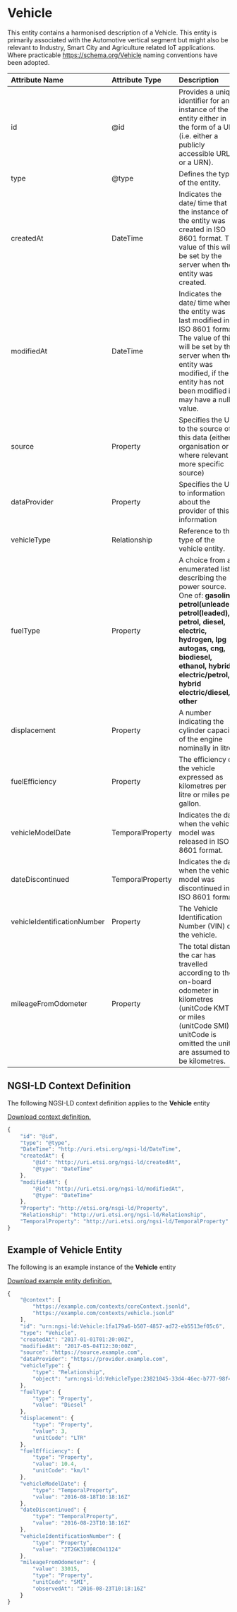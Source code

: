 # Vehicle
This entity contains a harmonised description of a Vehicle. This entity is primarily associated with the Automotive vertical segment but might also be relevant to Industry, Smart City and Agriculture related IoT applications. Where practicable https://schema.org/Vehicle naming conventions have been adopted.

| Attribute Name | Attribute Type | Description | Constraint |
|:--- |:--- |:--- |:---:|
| id | @id | Provides a unique identifier for an instance of the entity either in the form of a URI (i.e. either a publicly accessible URL or a URN). | Mandatory |
| type | @type | Defines the type of the entity. | Mandatory |
| createdAt | DateTime | Indicates the date/ time that the instance of the entity was created in ISO 8601 format. The value of this will be set by the server when the entity was created. | Mandatory |
| modifiedAt | DateTime | Indicates the date/ time when the entity was last modified in ISO 8601 format. The value of this will be set by the server when the entity was modified, if the entity has not been modified it may have a null value. | Optional |
| source | Property | Specifies the URL to the source of this data (either organisation or where relevant more specific source) | Recommended |
| dataProvider | Property | Specifies the URL to information about the provider of this information | Recommended |
| vehicleType | Relationship | Reference to the type of the vehicle entity. | Mandatory |
| fuelType | Property | A choice from an enumerated list describing the power source. One of: **gasoline, petrol(unleaded), petrol(leaded), petrol, diesel, electric, hydrogen, lpg autogas, cng, biodiesel, ethanol, hybrid electric/petrol, hybrid electric/diesel, other** | Optional |
| displacement | Property | A number indicating the cylinder capacity of the engine nominally in litres. | Optional |
| fuelEfficiency | Property | The efficiency of the vehicle expressed as kilometres per litre or miles per gallon. | Optional |
| vehicleModelDate | TemporalProperty | Indicates the date when the vehicle model was released in ISO 8601 format. | Optional |
| dateDiscontinued | TemporalProperty | Indicates the date when the vehicle model was discontinued in ISO 8601 format. | Optional |
| vehicleIdentificationNumber | Property | The Vehicle Identification Number (VIN) of the vehicle. | Optional |
| mileageFromOdometer | Property | The total distance the car has travelled according to the on-board odometer in kilometres (unitCode KMT) or miles (unitCode SMI). If unitCode is omitted the units are assumed to be kilometres. | Optional |

## NGSI-LD Context Definition
The following NGSI-LD context definition applies to the **Vehicle** entity

[Download context definition.](../examples/Vehicle-context.jsonld)

```JavaScript
{
    "id": "@id",
    "type": "@type",
    "DateTime": "http://uri.etsi.org/ngsi-ld/DateTime",
    "createdAt": {
        "@id": "http://uri.etsi.org/ngsi-ld/createdAt",
        "@type": "DateTime"
    },
    "modifiedAt": {
        "@id": "http://uri.etsi.org/ngsi-ld/modifiedAt",
        "@type": "DateTime"
    },
    "Property": "http://etsi.org/nsgi-ld/Property",
    "Relationship": "http://uri.etsi.org/ngsi-ld/Relationship",
    "TemporalProperty": "http://uri.etsi.org/ngsi-ld/TemporalProperty"
}
```
## Example of Vehicle Entity
The following is an example instance of the **Vehicle** entity

[Download example entity definition.](../examples/Vehicle.jsonld)

```JavaScript
{
    "@context": [
        "https://example.com/contexts/coreContext.jsonld",
        "https://example.com/contexts/vehicle.jsonld"
    ],
    "id": "urn:ngsi-ld:Vehicle:1fa179a6-b507-4857-ad72-eb5513ef05c6",
    "type": "Vehicle",
    "createdAt": "2017-01-01T01:20:00Z",
    "modifiedAt": "2017-05-04T12:30:00Z",
    "source": "https://source.example.com",
    "dataProvider": "https://provider.example.com",
    "vehicleType": {
        "type": "Relationship",
        "object": "urn:ngsi-ld:VehicleType:23821045-33d4-46ec-b777-98f461bf4856"
    },
    "fuelType": {
        "type": "Property",
        "value": "Diesel"
    },
    "displacement": {
        "type": "Property",
        "value": 3,
        "unitCode": "LTR"
    },
    "fuelEfficiency": {
        "type": "Property",
        "value": 10.4,
        "unitCode": "km/l"
    },
    "vehicleModelDate": {
        "type": "TemporalProperty",
        "value": "2016-08-18T10:18:16Z"
    },
    "dateDiscontinued": {
        "type": "TemporalProperty",
        "value": "2016-08-23T10:18:16Z"
    },
    "vehicleIdentificationNumber": {
        "type": "Property",
        "value": "2T2GK31U08C041124"
    },
    "mileageFromOdometer": {
        "value": 33015,
        "type": "Property",
        "unitCode": "SMI",
        "observedAt": "2016-08-23T10:18:16Z"
    }
}
```
